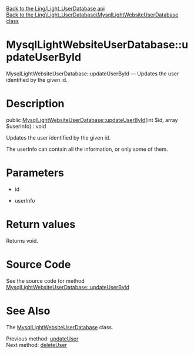 [Back to the Ling/Light_UserDatabase api](https://github.com/lingtalfi/Light_UserDatabase/blob/master/doc/api/Ling/Light_UserDatabase.md)<br>
[Back to the Ling\Light_UserDatabase\MysqlLightWebsiteUserDatabase class](https://github.com/lingtalfi/Light_UserDatabase/blob/master/doc/api/Ling/Light_UserDatabase/MysqlLightWebsiteUserDatabase.md)


MysqlLightWebsiteUserDatabase::updateUserById
================



MysqlLightWebsiteUserDatabase::updateUserById — Updates the user identified by the given id.




Description
================


public [MysqlLightWebsiteUserDatabase::updateUserById](https://github.com/lingtalfi/Light_UserDatabase/blob/master/doc/api/Ling/Light_UserDatabase/MysqlLightWebsiteUserDatabase/updateUserById.md)(int $id, array $userInfo) : void




Updates the user identified by the given id.

The userInfo can contain all the information, or only some of them.




Parameters
================


- id

    

- userInfo

    


Return values
================

Returns void.








Source Code
===========
See the source code for method [MysqlLightWebsiteUserDatabase::updateUserById](https://github.com/lingtalfi/Light_UserDatabase/blob/master/MysqlLightWebsiteUserDatabase.php#L307-L325)


See Also
================

The [MysqlLightWebsiteUserDatabase](https://github.com/lingtalfi/Light_UserDatabase/blob/master/doc/api/Ling/Light_UserDatabase/MysqlLightWebsiteUserDatabase.md) class.

Previous method: [updateUser](https://github.com/lingtalfi/Light_UserDatabase/blob/master/doc/api/Ling/Light_UserDatabase/MysqlLightWebsiteUserDatabase/updateUser.md)<br>Next method: [deleteUser](https://github.com/lingtalfi/Light_UserDatabase/blob/master/doc/api/Ling/Light_UserDatabase/MysqlLightWebsiteUserDatabase/deleteUser.md)<br>

